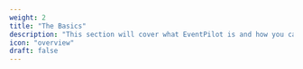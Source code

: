 ```yaml
---
weight: 2
title: "The Basics"
description: "This section will cover what EventPilot is and how you can interact with it."
icon: "overview"
draft: false
---
```


